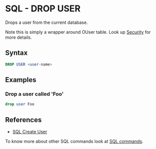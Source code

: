 # SQL - DROP USER 

Drops a user from the current database.

Note this is simply a wrapper around OUser table. Look up [Security](Security) for more details.

## Syntax

```sql
DROP USER <user-name>
```

## Examples

### Drop a user called 'Foo'

```sql
drop user Foo
```

## References
- [SQL Create User](SQL-Create-User.md)

To know more about other SQL commands look at [SQL commands](SQL).

